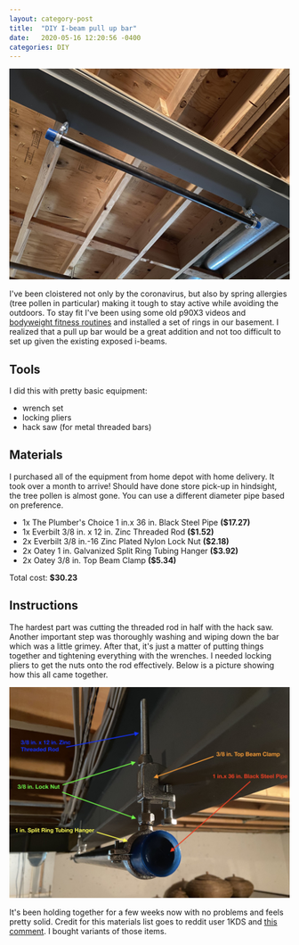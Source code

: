 ```yaml
---
layout: category-post
title:  "DIY I-beam pull up bar"
date:   2020-05-16 12:20:56 -0400
categories: DIY
---
```


![Installed bar](/assets/diybar/bar_far.jpg)

I've been cloistered not only by the coronavirus, but also by spring allergies (tree pollen in particular) making it tough to stay active while avoiding the outdoors. To stay fit I've been using some old p90X3 videos and [bodyweight fitness routines](https://www.reddit.com/r/bodyweightfitness/wiki/kb/recommended_routine) and installed a set of rings in our basement. I realized that a pull up bar would be a great addition and not too difficult to set up given the existing exposed i-beams.

## Tools

I did this with pretty basic equipment:

- wrench set
- locking pliers
- hack saw (for metal threaded bars)

## Materials

I purchased all of the equipment from home depot with home delivery. It took over a month to arrive! Should have done store pick-up in hindsight, the tree pollen is almost gone. You can use a different diameter pipe based on preference.

- 1x The Plumber's Choice 1 in.x 36 in. Black Steel Pipe **($17.27)**
- 1x Everbilt 3/8 in. x 12 in. Zinc Threaded Rod **($1.52)**
- 2x Everbilt 3/8 in.-16 Zinc Plated Nylon Lock Nut **($2.18)**
- 2x Oatey 1 in. Galvanized Split Ring Tubing Hanger **($3.92)**
- 2x Oatey 3/8 in. Top Beam Clamp **($5.34)**

Total cost: **$30.23**

## Instructions

The hardest part was cutting the threaded rod in half with the hack saw. Another important step was thoroughly washing and wiping down the bar which was a little grimey. After that, it's just a matter of putting things together and tightening everything with the wrenches. I needed locking pliers to get the nuts onto the rod effectively. Below is a picture showing how this all came together.

![DIY bar](/assets/diybar/bar_close.jpg)

It's been holding together for a few weeks now with no problems and feels pretty solid. Credit for this materials list goes to reddit user 1KDS and [this comment](https://www.reddit.com/r/homegym/comments/7q5ivg/low_cost_ibeam_pull_up_bar_ideas/dsmolph/). I bought variants of those items. 